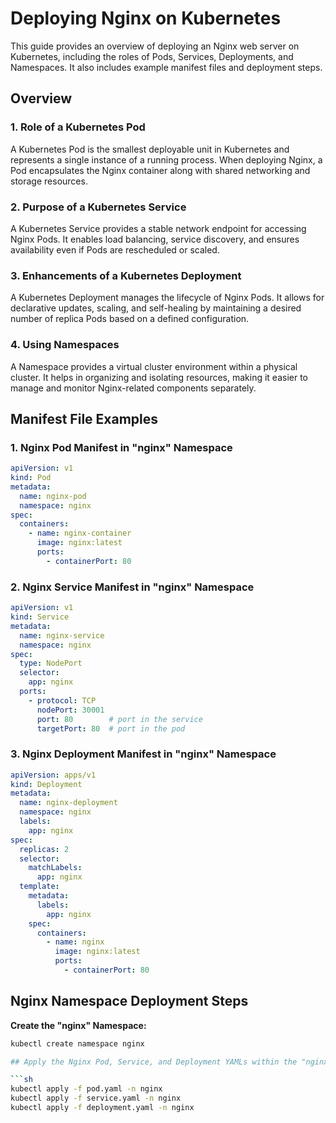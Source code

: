 # Deploying Nginx on Kubernetes

This guide provides an overview of deploying an Nginx web server on Kubernetes, including the roles of Pods, Services, Deployments, and Namespaces. It also includes example manifest files and deployment steps.

## Overview

### 1. Role of a Kubernetes Pod

A Kubernetes Pod is the smallest deployable unit in Kubernetes and represents a single instance of a running process. When deploying Nginx, a Pod encapsulates the Nginx container along with shared networking and storage resources.

### 2. Purpose of a Kubernetes Service

A Kubernetes Service provides a stable network endpoint for accessing Nginx Pods. It enables load balancing, service discovery, and ensures availability even if Pods are rescheduled or scaled.

### 3. Enhancements of a Kubernetes Deployment

A Kubernetes Deployment manages the lifecycle of Nginx Pods. It allows for declarative updates, scaling, and self-healing by maintaining a desired number of replica Pods based on a defined configuration.

### 4. Using Namespaces

A Namespace provides a virtual cluster environment within a physical cluster. It helps in organizing and isolating resources, making it easier to manage and monitor Nginx-related components separately.

## Manifest File Examples

### 1. Nginx Pod Manifest in "nginx" Namespace

```yaml
apiVersion: v1
kind: Pod
metadata:
  name: nginx-pod
  namespace: nginx
spec:
  containers:
    - name: nginx-container
      image: nginx:latest
      ports:
        - containerPort: 80


```


### 2. Nginx Service Manifest in "nginx" Namespace

```yaml
apiVersion: v1
kind: Service
metadata:
  name: nginx-service
  namespace: nginx
spec:
  type: NodePort
  selector:
    app: nginx
  ports:
    - protocol: TCP
      nodePort: 30001
      port: 80        # port in the service
      targetPort: 80  # port in the pod


```

### 3. Nginx Deployment Manifest in "nginx" Namespace

```yaml
apiVersion: apps/v1
kind: Deployment
metadata:
  name: nginx-deployment
  namespace: nginx
  labels:
    app: nginx
spec:
  replicas: 2
  selector:
    matchLabels:
      app: nginx
  template:
    metadata:
      labels:
        app: nginx
    spec:
      containers:
        - name: nginx
          image: nginx:latest
          ports:
            - containerPort: 80

```


## Nginx Namespace Deployment Steps

 **Create the "nginx" Namespace:**

   ```sh
   kubectl create namespace nginx

## Apply the Nginx Pod, Service, and Deployment YAMLs within the "nginx" Namespace:

```sh
kubectl apply -f pod.yaml -n nginx
kubectl apply -f service.yaml -n nginx
kubectl apply -f deployment.yaml -n nginx
